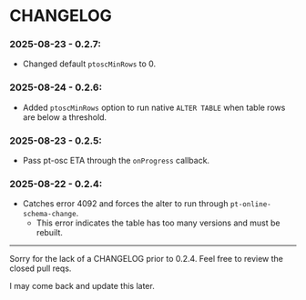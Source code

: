 # CHANGELOG

### 2025-08-23 - 0.2.7:

- Changed default `ptoscMinRows` to 0.

### 2025-08-24 - 0.2.6:

- Added `ptoscMinRows` option to run native `ALTER TABLE` when table rows are below a threshold.

### 2025-08-23 - 0.2.5:

- Pass pt-osc ETA through the `onProgress` callback.

### 2025-08-22 - 0.2.4:

- Catches error 4092 and forces the alter to run through
  `pt-online-schema-change`.
  - This error indicates the table has too many versions and must be rebuilt.

---

Sorry for the lack of a CHANGELOG prior to 0.2.4. Feel free to review the closed
pull reqs.

I may come back and update this later.
